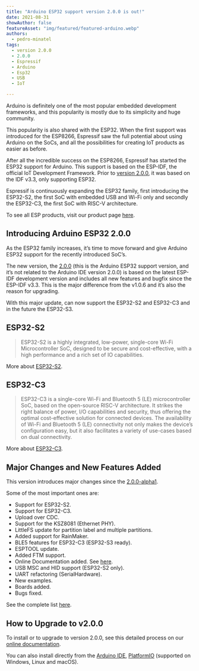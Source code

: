 ```yaml
---
title: "Arduino ESP32 support version 2.0.0 is out!"
date: 2021-08-31
showAuthor: false
featureAsset: "img/featured/featured-arduino.webp"
authors:
  - pedro-minatel
tags:
  - version 2.0.0
  - 2.0.0
  - Espressif
  - Arduino
  - Esp32
  - USB
  - IoT

---
```

Arduino is definitely one of the most popular embedded development frameworks, and this popularity is mostly due to its simplicity and huge community.

This popularity is also shared with the ESP32. When the first support was introduced for the ESP8266, Espressif saw the full potential about using Arduino on the SoCs, and all the possibilities for creating IoT products as easier as before.

After all the incredible success on the ESP8266, Espressif has started the ESP32 support for Arduino. This support is based on the ESP-IDF, the official IoT Development Framework. Prior to [version 2.0.0](https://github.com/espressif/arduino-esp32/releases/tag/2.0.0), it was based on the IDF v3.3, only supporting ESP32.

Espressif is continuously expanding the ESP32 family, first introducing the ESP32-S2, the first SoC with embedded USB and Wi-Fi only and secondly the ESP32-C3, the first SoC with RISC-V architecture.

To see all ESP products, visit our product page [here](https://products.espressif.com/).

## Introducing Arduino ESP32 2.0.0

As the ESP32 family increases, it’s time to move forward and give Arduino ESP32 support for the recently introduced SoC’s.

The new version, the [2.0.0](https://github.com/espressif/arduino-esp32/releases/tag/2.0.0) (this is the Arduino ESP32 support version, and it’s not related to the Arduino IDE version 2.0.0) is based on the latest ESP-IDF development version and includes all new features and bugfix since the ESP-IDF v3.3. This is the major difference from the v1.0.6 and it’s also the reason for upgrading.

With this major update, can now support the ESP32-S2 and ESP32-C3 and in the future the ESP32-S3.

## ESP32-S2

> ESP32-S2 is a highly integrated, low-power, single-core Wi-Fi Microcontroller SoC, designed to be secure and cost-effective, with a high performance and a rich set of IO capabilities.

More about [ESP32-S2](https://docs.espressif.com/projects/arduino-esp32/en/latest/boards/ESP32-S2-Saola-1.html).

## ESP32-C3

> ESP32-C3 is a single-core Wi-Fi and Bluetooth 5 (LE) microcontroller SoC, based on the open-source RISC-V architecture. It strikes the right balance of power, I/O capabilities and security, thus offering the optimal cost-effective solution for connected devices. The availability of Wi-Fi and Bluetooth 5 (LE) connectivity not only makes the device’s configuration easy, but it also facilitates a variety of use-cases based on dual connectivity.

More about [ESP32-C3](https://docs.espressif.com/projects/arduino-esp32/en/latest/boards/ESP32-C3-DevKitM-1.html).

## Major Changes and New Features Added

This version introduces major changes since the [2.0.0-alpha1](https://github.com/espressif/arduino-esp32/tree/2.0.0-alpha1).

Some of the most important ones are:

- Support for ESP32-S2.
- Support for ESP32-C3.
- Upload over CDC.
- Support for the KSZ8081 (Ethernet PHY).
- LittleFS update for partition label and multiple partitions.
- Added support for RainMaker.
- BLE5 features for ESP32-C3 (ESP32-S3 ready).
- ESPTOOL update.
- Added FTM support.
- Online Documentation added. See [here](https://docs.espressif.com/projects/arduino-esp32/en/latest/).
- USB MSC and HID support (ESP32-S2 only).
- UART refactoring (SerialHardware).
- New examples.
- Boards added.
- Bugs fixed.

See the complete list [here](https://github.com/espressif/arduino-esp32/releases).

## How to Upgrade to v2.0.0

To install or to upgrade to version 2.0.0, see this detailed process on our [online documentation](https://docs.espressif.com/projects/arduino-esp32/en/latest/installing.html#installing).

You can also install directly from the [Arduino IDE](https://www.arduino.cc/en/software), [PlatformIO](https://platformio.org/) (supported on Windows, Linux and macOS).
